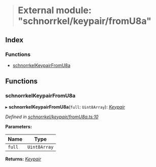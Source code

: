 > # External module: "schnorrkel/keypair/fromU8a"

## Index

### Functions

* [schnorrkelKeypairFromU8a](_schnorrkel_keypair_fromu8a_.md#schnorrkelkeypairfromu8a)

## Functions

###  schnorrkelKeypairFromU8a

▸ **schnorrkelKeypairFromU8a**(`full`: `Uint8Array`): *[Keypair](../interfaces/_types_.keypair.md)*

*Defined in [schnorrkel/keypair/fromU8a.ts:10](https://github.com/polkadot-js/common/blob/1d0a4e7/packages/util-crypto/src/schnorrkel/keypair/fromU8a.ts#L10)*

**Parameters:**

Name | Type |
------ | ------ |
`full` | `Uint8Array` |

**Returns:** *[Keypair](../interfaces/_types_.keypair.md)*